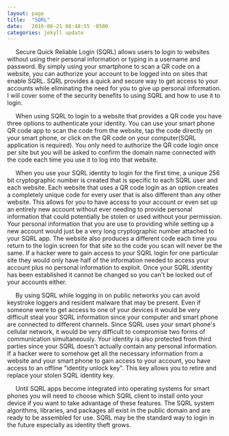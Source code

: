 ```yaml
---
layout: page
title:  "SQRL"
date:   2016-06-21 08:48:55 -0500
categories: jekyll update
---
```

&nbsp;&nbsp;&nbsp;&nbsp;&nbsp;Secure Quick Reliable Login (SQRL) allows users to login to websites without using their personal information or typing in a username and password. By simply using your smartphone to scan a QR code on a website, you can authorize your account to be logged into on sites that enable SQRL. SQRL provides a quick and secure way to get access to your accounts while eliminating the need for you to give up personal information. I will cover some of the security benefits to using SQRL and how to use it to login.


&nbsp;&nbsp;&nbsp;&nbsp;&nbsp;When using SQRL to login to a website that provides a QR code you have three options to authenticate your identity. You can use your smart phone QR code app to scan the code from the website, tap the code directly on your smart phone, or click on the QR code on your computer(SQRL application is required). You only need to authorize the QR code login once per site but you will be asked to  confirm the domain name connected with the code each time you use it to log into that website.


&nbsp;&nbsp;&nbsp;&nbsp;&nbsp;When you use your SQRL identity to login for the first time, a unique 256 bit cryptographic number is created that is specific to each SQRL user and each website. Each website that uses a QR code login as an option creates a completely unique code for every user that is also different than any other website. This allows for you to have access to your account or even set up an entirely new account without ever needing to provide personal information that could potentially be stolen or used without your permission. Your personal information that you are use to providing while setting up a new account would just be a very long cryptographic number attached to your SQRL app. The website also produces a different code each time you return to the login screen for that site so the code you scan will never be the same. If a hacker were to gain access to your SQRL login for one particular site they would only have half of the information needed to access your account plus no personal information to exploit. Once your SQRL identity has been established it cannot be changed so you can't be locked out of your accounts either.


&nbsp;&nbsp;&nbsp;&nbsp;&nbsp;By using SQRL while logging in on public networks you can avoid keystroke loggers and resident malware that may be present. Even if someone were to get access to one of your devices it would be very difficult steal your SQRL information since your computer and smart phone are connected to different channels. Since SQRL uses your smart phone's cellular network, it would be very difficult to compromise two forms of communication simultaneously. Your identity is also protected from third parties since your SQRL doesn't actually contain any personal information. If a hacker were to somehow get all the necessary information from a website and your smart phone to gain access to your account, you have access to an offline "identity unlock key". This key allows you to retire and replace your stolen SQRL identity key.


&nbsp;&nbsp;&nbsp;&nbsp;&nbsp;Until SQRL apps become integrated into operating systems for smart phones you will need to choose which SQRL client to install onto your device if you want to take advantage of these features. The SQRL system algorithms, libraries, and packages all exist in the public domain and are ready to be assembled for use. SQRL may be the standard way to login in the future especially as identity theft grows.